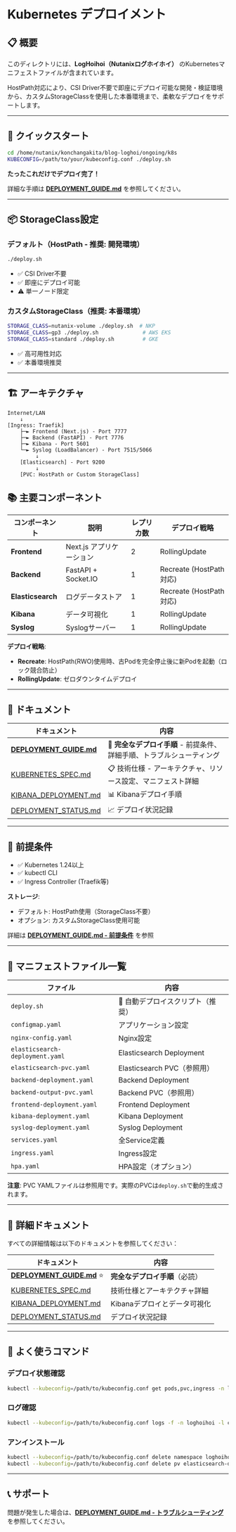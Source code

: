 # Kubernetes デプロイメント

## 📋 概要

このディレクトリには、**LogHoihoi（Nutanixログホイホイ）** のKubernetesマニフェストファイルが含まれています。

HostPath対応により、CSI Driver不要で即座にデプロイ可能な開発・検証環境から、カスタムStorageClassを使用した本番環境まで、柔軟なデプロイをサポートします。

---

## 🚀 クイックスタート

```bash
cd /home/nutanix/konchangakita/blog-loghoi/ongoing/k8s
KUBECONFIG=/path/to/your/kubeconfig.conf ./deploy.sh
```

**たったこれだけでデプロイ完了！**

詳細な手順は **[DEPLOYMENT_GUIDE.md](./DEPLOYMENT_GUIDE.md)** を参照してください。

---

## 📦 StorageClass設定

### デフォルト（HostPath - 推奨: 開発環境）

```bash
./deploy.sh
```

- ✅ CSI Driver不要
- ✅ 即座にデプロイ可能
- ⚠️ 単一ノード限定

### カスタムStorageClass（推奨: 本番環境）

```bash
STORAGE_CLASS=nutanix-volume ./deploy.sh  # NKP
STORAGE_CLASS=gp3 ./deploy.sh              # AWS EKS
STORAGE_CLASS=standard ./deploy.sh         # GKE
```

- ✅ 高可用性対応
- ✅ 本番環境推奨

---

## 🏗️ アーキテクチャ

```
Internet/LAN
    ↓
[Ingress: Traefik]
    ├─► Frontend (Next.js) - Port 7777
    ├─► Backend (FastAPI) - Port 7776
    ├─► Kibana - Port 5601
    └─► Syslog (LoadBalancer) - Port 7515/5066
         ↓
    [Elasticsearch] - Port 9200
         ↓
    [PVC: HostPath or Custom StorageClass]
```

## 📚 主要コンポーネント

| コンポーネント | 説明 | レプリカ数 | デプロイ戦略 |
|---|---|---|---|
| **Frontend** | Next.js アプリケーション | 2 | RollingUpdate |
| **Backend** | FastAPI + Socket.IO | 1 | Recreate (HostPath対応) |
| **Elasticsearch** | ログデータストア | 1 | Recreate (HostPath対応) |
| **Kibana** | データ可視化 | 1 | RollingUpdate |
| **Syslog** | Syslogサーバー | 1 | RollingUpdate |

**デプロイ戦略**:
- **Recreate**: HostPath(RWO)使用時、古Podを完全停止後に新Podを起動（ロック競合防止）
- **RollingUpdate**: ゼロダウンタイムデプロイ

---

## 📖 ドキュメント

| ドキュメント | 内容 |
|---|---|
| **[DEPLOYMENT_GUIDE.md](./DEPLOYMENT_GUIDE.md)** | **📘 完全なデプロイ手順** - 前提条件、詳細手順、トラブルシューティング |
| [KUBERNETES_SPEC.md](./KUBERNETES_SPEC.md) | 📋 技術仕様 - アーキテクチャ、リソース設定、マニフェスト詳細 |
| [KIBANA_DEPLOYMENT.md](./KIBANA_DEPLOYMENT.md) | 📊 Kibanaデプロイ手順 |
| [DEPLOYMENT_STATUS.md](./DEPLOYMENT_STATUS.md) | 📈 デプロイ状況記録 |

---

## 🎯 前提条件

- ✅ Kubernetes 1.24以上
- ✅ kubectl CLI
- ✅ Ingress Controller (Traefik等)

**ストレージ**:
- デフォルト: HostPath使用（StorageClass不要）
- オプション: カスタムStorageClass使用可能

詳細は **[DEPLOYMENT_GUIDE.md - 前提条件](./DEPLOYMENT_GUIDE.md#前提条件)** を参照

---

## 📂 マニフェストファイル一覧

| ファイル | 内容 |
|---|---|
| `deploy.sh` | 🚀 自動デプロイスクリプト（推奨） |
| `configmap.yaml` | アプリケーション設定 |
| `nginx-config.yaml` | Nginx設定 |
| `elasticsearch-deployment.yaml` | Elasticsearch Deployment |
| `elasticsearch-pvc.yaml` | Elasticsearch PVC（参照用） |
| `backend-deployment.yaml` | Backend Deployment |
| `backend-output-pvc.yaml` | Backend PVC（参照用） |
| `frontend-deployment.yaml` | Frontend Deployment |
| `kibana-deployment.yaml` | Kibana Deployment |
| `syslog-deployment.yaml` | Syslog Deployment |
| `services.yaml` | 全Service定義 |
| `ingress.yaml` | Ingress設定 |
| `hpa.yaml` | HPA設定（オプション） |

**注意**: PVC YAMLファイルは参照用です。実際のPVCは`deploy.sh`で動的生成されます。

---

## 📖 詳細ドキュメント

すべての詳細情報は以下のドキュメントを参照してください：

| ドキュメント | 内容 |
|---|---|
| **[DEPLOYMENT_GUIDE.md](./DEPLOYMENT_GUIDE.md)** ⭐ | **完全なデプロイ手順**（必読） |
| [KUBERNETES_SPEC.md](./KUBERNETES_SPEC.md) | 技術仕様とアーキテクチャ詳細 |
| [KIBANA_DEPLOYMENT.md](./KIBANA_DEPLOYMENT.md) | Kibanaデプロイとデータ可視化 |
| [DEPLOYMENT_STATUS.md](./DEPLOYMENT_STATUS.md) | デプロイ状況記録 |

---

## 🔧 よく使うコマンド

### デプロイ状態確認
```bash
kubectl --kubeconfig=/path/to/kubeconfig.conf get pods,pvc,ingress -n loghoihoi
```

### ログ確認
```bash
kubectl --kubeconfig=/path/to/kubeconfig.conf logs -f -n loghoihoi -l component=backend
```

### アンインストール
```bash
kubectl --kubeconfig=/path/to/kubeconfig.conf delete namespace loghoihoi
kubectl --kubeconfig=/path/to/kubeconfig.conf delete pv elasticsearch-data-pv backend-output-pv
```

---

## 📞 サポート

問題が発生した場合は、**[DEPLOYMENT_GUIDE.md - トラブルシューティング](./DEPLOYMENT_GUIDE.md#トラブルシューティング)** を参照してください。
